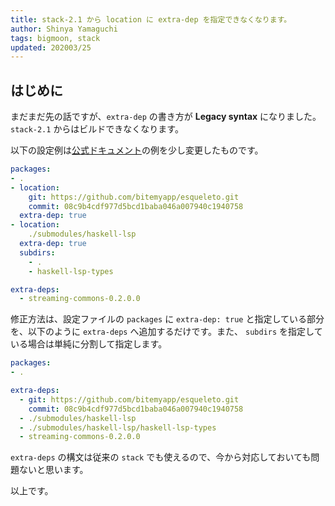```yaml
---
title: stack-2.1 から location に extra-dep を指定できなくなります。
author: Shinya Yamaguchi
tags: bigmoon, stack
updated: 202003/25
---
```


## はじめに

まだまだ先の話ですが、`extra-dep` の書き方が **Legacy syntax** になりました。`stack-2.1` からはビルドできなくなります。

以下の設定例は[公式ドキュメント](https://github.com/commercialhaskell/stack/blob/master/doc/yaml_configuration.md#packages)の例を少し変更したものです。

```yaml
packages:
- .
- location:
    git: https://github.com/bitemyapp/esqueleto.git
    commit: 08c9b4cdf977d5bcd1baba046a007940c1940758
  extra-dep: true
- location:
    ./submodules/haskell-lsp
  extra-dep: true
  subdirs:
    - .
    - haskell-lsp-types

extra-deps:
  - streaming-commons-0.2.0.0
```

修正方法は、設定ファイルの `packages` に `extra-dep: true` と指定している部分を、以下のように `extra-deps` へ追加するだけです。また、 `subdirs` を指定している場合は単純に分割して指定します。

```yaml
packages:
- .

extra-deps:
  - git: https://github.com/bitemyapp/esqueleto.git
    commit: 08c9b4cdf977d5bcd1baba046a007940c1940758
  - ./submodules/haskell-lsp
  - ./submodules/haskell-lsp/haskell-lsp-types
  - streaming-commons-0.2.0.0
```

`extra-deps` の構文は従来の `stack` でも使えるので、今から対応しておいても問題ないと思います。

以上です。

<!--more-->